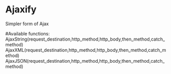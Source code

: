 # Ajaxify
Simpler form of Ajax

#Available functions:
AjaxString(request_destination,http_method,http_body,then_method,catch_method)
AjaxXML(request_destination,http_method,http_body,then_method,catch_method)
AjaxJSON(request_destination,http_method,http_body,then_method,catch_method)
